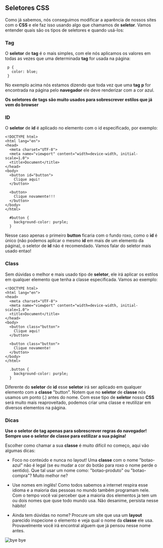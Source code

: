 ## Seletores CSS

Como já sabemos, nós conseguimos modificar a aparência de nossos sites com o **CSS** e ele faz isso usando algo que chamamos de **seletor**. Vamos entender quais são os tipos de seletores e quando usá-los:

### Tag

O **seletor** de **tag** é o mais simples, com ele nós aplicamos os valores em todas as vezes que uma determinada **tag** for usada na página:

```
 p {
   color: blue;
 }
```

No exemplo acima nós estamos dizendo que toda vez que uma **tag** **p** for encontrada na página pelo **navegador** ele deve renderizar com a cor azul.

**Os seletores de tags são muito usados para sobrescrever estilos que já vem do browser**

### ID

O **seletor** de **id** é aplicado no elemento com o id especificado, por exemplo:

```
<!DOCTYPE html>
<html lang="en">
<head>
  <meta charset="UTF-8">
  <meta name="viewport" content="width=device-width, initial-scale=1.0">
  <title>Document</title>
</head>
<body>
  <button id="button">
    Clique aqui!
  </button>

  <button>
    Clique novamente!!!
  </button>
</body>
</html>
```

```
  #button {
    background-color: purple;
  }
```

Nesse caso apenas o primeiro **button** ficaria com o fundo roxo, como o **id** é único (não podemos aplicar o mesmo **id** em mais de um elemento da página), o seletor de **id** não é recomendado. Vamos falar do seletor mais usado entao!

### Class

Sem dúvidas o melhor e mais usado tipo de **seletor**, ele irá aplicar os estilos em qualquer elemento que tenha a classe especificada. Vamos ao exemplo:

```
<!DOCTYPE html>
<html lang="en">
<head>
  <meta charset="UTF-8">
  <meta name="viewport" content="width=device-width, initial-scale=1.0">
  <title>Document</title>
</head>
<body>
  <button class="button">
    Clique aqui!
  </button>

  <button class="button">
    Clique novamente!
  </button>
</body>
</html>
```

```
  .button {
    background-color: purple;
  }
```

Diferente do **seletor** de **id** esse **seletor** irá ser aplicado em qualquer elemento com a **classe** "button". Notem que no **seletor** de **classe** nós usamos um ponto (**.**) antes do nome. Com esse tipo de **seletor** nosso **CSS** será muito mais reaproveitado, podemos criar uma classe e reutilizar em diversos elementos na página.

### Dicas

**Use o seletor de tag apenas para sobrescrever regras do navegador!**
**Sempre use o seletor de classe para estilizar a sua página!**

Escolher como chamar a sua **classe** é muito difícil no começo, aqui vão algumas dicas:

- Foco no conteúdo e nunca no layout! Uma **classe** com o nome "botao-azul" não é legal (se eu mudar a cor do botão para roxo o nome perde o sentido). Que tal usar um nome como: "botao-produto" ou "botao-compra"? Muito melhor ne?

- Use nomes em inglês! Como todos sabemos a internet respira esse idioma e a maioria das pessoas no mundo também programam nele. Com o tempo você vai perceber que a maioria dos elementos ja tem um ou dois nomes que quse todo mundo usa. Não desanime, persista nesse hábito!

- Ainda tem dúvidas no nome? Procure um site que usa um **layout** parecido inspecione o elemento e veja qual o nome da **classe** ele usa. Provavelmente você irá encontral alguem que já pensou nesse nome antes.

![bye bye](https://media.giphy.com/media/QM5lHSyFjz1XW/giphy.gif)

